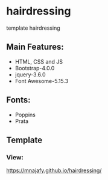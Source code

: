 # hairdressing
template hairdressing
## Main Features:

* HTML, CSS and JS
* Bootstrap-4.0.0
* jquery-3.6.0
* Font Awesome-5.15.3

## Fonts:

* Poppins
* Prata

## Template

### View:

https://mnajafy.github.io/hairdressing/
